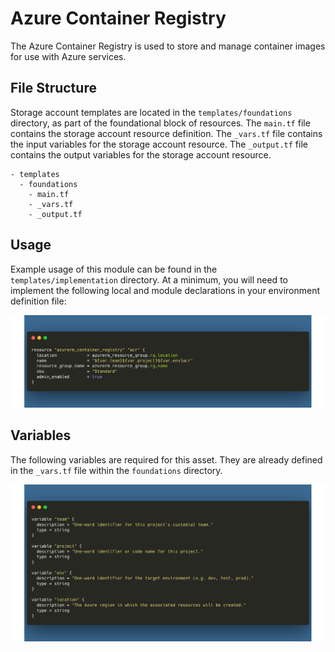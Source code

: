 # Azure Container Registry
The Azure Container Registry is used to store and manage container images for use with Azure services.

## File Structure
Storage account templates are located in the `templates/foundations` directory, as part of the foundational block of resources. The `main.tf` file contains the storage account resource definition. The `_vars.tf` file contains the input variables for the storage account resource. The `_output.tf` file contains the output variables for the storage account resource.

```
- templates
  - foundations
    - main.tf
    - _vars.tf
    - _output.tf
```

## Usage
Example usage of this module can be found in the `templates/implementation` directory. At a minimum, you will need to implement the following local and module declarations in your environment definition file:

![Storage Account Usage](../../assets/cr_usage.png)

## Variables
The following variables are required for this asset. They are already defined in the `_vars.tf` file within the `foundations` directory.

![Foundation Variables](../../assets/foundation_vars.png)